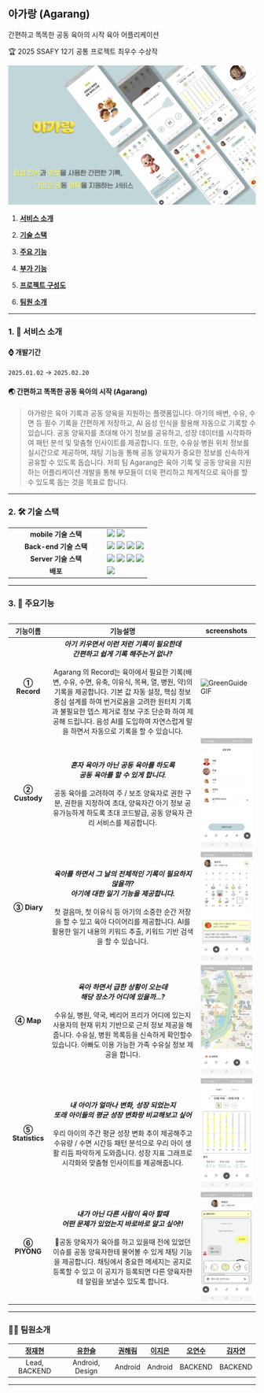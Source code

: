 ## 아가랑 (Agarang)

간편하고 똑똑한 공동 육아의 시작 육아 어플리케이션

🏆 2025 SSAFY 12기 공통 프로젝트 최우수 수상작

![piuda_main](../image/agarang-start.png)

1. [**서비스 소개**](#1)

2. [**기술 스택**](#2)

3. [**주요 기능**](#3)

4. [**부가 기능**](#4)

5. [**프로젝트 구성도**](#5)

6. [**팀원 소개**](#6)

<hr/>

<div id="1"></div>

### 1. 📌 서비스 소개

#### ⌚️ 개발기간

` 2025.01.02 ` → `2025.02.20`

#### 🌏 간편하고 똑똑한 공동 육아의 시작 (Agarang)

>아가랑은 육아 기록과 공동 양육을 지원하는 플랫폼입니다. 아기의 배변, 수유, 수면 등 필수 기록을 간편하게 저장하고, AI 음성 인식을 활용해 자동으로 기록할 수 있습니다.
> 공동 양육자를 초대해 아기 정보를 공유하고, 성장 데이터를 시각화하여 패턴 분석 및 맞춤형 인사이트를 제공합니다. 또한, 수유실·병원 위치 정보를 실시간으로 제공하며, 채팅 기능을 통해 공동 양육자가 중요한 정보를 신속하게 공유할 수 있도록 돕습니다.
> 저희 팀 Agarang은 육아 기록 및 공동 양육을 지원하는 어플리케이션 개발을 통해 부모들이 더욱 편리하고 체계적으로 육아를 할 수 있도록 돕는 것을 목표로 합니다.
<!--①②③④⑤⑥⑦⑧⑨⑩-->

<hr></hr>

<div id="2"></div>

### 2. 🛠 기술 스택

<table>
  <tr>
    <td align="center" width="180"><strong>mobile 기술 스택</strong></td>
    <td>
      <div>
         <img src="https://img.shields.io/badge/flutter-02569B?style=for-the-badge&logo=flutter&logoColor=white"> 
        <img src="https://img.shields.io/badge/android%20studio-3DDC84?style=for-the-badge&logo=android%20studio&logoColor=white">
      </div>
    </td>
  </tr>
  <tr>
    <td align="center" width="180"><strong>Back-end 기술 스택</strong></td>
    <td>
        <img src="https://img.shields.io/badge/springboot-green?style=for-the-badge&logo=springboot&logoColor=white">
        <img src="https://img.shields.io/badge/spring JPA-green?style=for-the-badge&logo=hibernate&logoColor=white">
        <img src="https://img.shields.io/badge/MySQL-4479A1?logo=mysql&style=for-the-badge&logoColor=white">
        <img src="https://img.shields.io/badge/redis-DC382D?style=for-the-badge&logo=redis&logoColor=white"> 
    </td>
  </tr>
  <tr>
    <td align="center" width="180"><strong>Server 기술 스택</strong></td>
    <td>
        <img src="https://img.shields.io/badge/NGINX-009639?&logo=nginx&style=for-the-badge&logoColor=white"/>
        <img src="https://img.shields.io/badge/Docker-2496ED?&logo=docker&style=for-the-badge&logoColor=white"/>
        <img src="https://img.shields.io/badge/Amazon%20EC2-FF9900?style=for-the-badge&logo=amazon-ec2&logoColor=white">
        <img src="https://img.shields.io/badge/Amazon%20S3-569A31?style=for-the-badge&logo=amazon-s3&logoColor=white">
  </tr>
  <tr>
    <td align="center"><strong>배포</strong></td>
    <td>
      <img src="https://img.shields.io/badge/Jenkins-D24939?style=for-the-badge&logo=jenkins&logoColor=white">
      </a>
    </td>
  </tr>
<table>

<hr></hr>

<div id="3"></div>

### 3. 🚀 주요기능

<table>
  <thead>
    <tr>
      <th align="center">기능이름</th>
      <th align="center">기능설명</th>
      <th colspan="2" align="center">screenshots</th>
    </tr>
  </thead>
  <tbody>
    <tr>
      <td align="center"><strong>① Record</strong></td>
      <td align="center">
        <strong> <em> 아기 키우면서 이런 저런 기록이 필요한데</br>간편하고 쉽게 기록 해주는거 없나?</em></strong></br></br>
        Agarang 의 Record는 육아에서 필요한 기록(배변, 수유, 수면, 유축, 이유식, 목욕, 열, 병원, 약)의 기록을 제공합니다. 
        기본 값 자동 설정, 핵심 정보 중심 설계를 하여 번거로움을 고려한 원터치 기록 과 불필요한 뎁스 제거로 정보 구조 단순화 하여 제공해 드립니다. 
        음성 AI를 도입하여 자연스럽게 말을 하면서 자동으로 기록을 할 수 있습니다.
      </td>
      <td><img src="/image/record-1.gif" alt="GreenGuide GIF" width="250" /></td>
    </tr>
    <tr>
      <td align="center"><strong>② Custody</strong></td>
      <td align="center">
        <strong> <em> 혼자 육아가 아닌 공동 육아를 하도록 </br> 공동 육아를 할 수 있게 합니다. </em></strong></br></br>
        공동 육아를 고려하여 주 / 보조 양육자로 권한 구분, 권한을 지정하여 초대, 양육자간 아기 정보 공유가능하게 하도록 초대 코드발급, 공동 양육자 관리 서비스를 제공합니다.
      </td>
      <td><img src="/image/custody-1.jpg" alt="GreenClub GIF" width="250" /></td>
    </tr>
    <tr>
      <td align="center"><strong>③ Diary</strong></td>
      <td align="center">
        <strong> <em> 육아를 하면서 그 날의 전체적인 기록이 필요하지 않을까? </br> 아기에 대한 일기 기능을 제공합니다. </em></strong></br></br>
        첫 걸음마, 첫 이유식 등 아기의 소중한 순간 저장을 할 수 있고 육아 다이어리를 제공합니다.
        AI를 활용한 일기 내용의 키워드 추출, 키워드 기반 검색을 할 수 있습니다. 
      </td>
      <td><img src="/image/diary-1.jpg" alt="GreenAuth GIF" width="250" /></td>
    </tr>
    <tr>
      <td align="center"><strong>④ Map</strong></td>
      <td align="center">
        <strong> <em> 육아 하면서 급한 상황이 오는데 </br> 해당 장소가 어디에 있을까...? </em></strong></br></br>
        수유실, 병원, 약국, 베리어 프리가 어디에 있는지 사용자의 현재 위치 기반으로 근처 정보 제공을 해줍니다.
        수유실, 병원 목록등을 신속하게 확인할수 있습니다. 아빠도 이용 가능한 가족 수유실 정보 제공을 합니다.
      </td>
      <td><img src="/image/map.jpg" alt="" width="250" /></td>
    </tr>
<tr>
      <td align="center"><strong>⑤ Statistics </strong></td>
      <td align="center">
        <strong> <em> 내 아이가 얼마나 변화, 성장 되었는지 </br> 또래 아이들의 평균 성장 변화랑 비교해보고 싶어 </em></strong></br></br>
        우리 아이의 주간 평균 성장 변화 추이 제공해주고 수유량 / 수면 시간등 패턴 분석으로 우리 아이 생활 리듬 파악하게 도와줍니다. 
        성장 지표 그래프로 시각화와 맞춤형 인사이트를 제공해줍니다.
      </td>
      <td><img src="/image/statistics-1.jpg" alt="" width="250" /></td>
    </tr>
    <tr>
      <td align="center"><strong>⑥ PIYONG</strong></td>
      <td align="center">
        <strong> <em> 내가 아닌 다른 사람이 육아 할때  </br> 어떤 문제가 있었는지 바로바로 알고 싶어!! </em></strong></br></br>
        공동 양육자가 육아를 하고 있을때 전에 있었던 이슈를 공동 양육자한테 물어볼 수 있게 채팅 기능을 제공합니다. 채팅에서 중요한 메세지는 공지로 등록할 수 있고 이 공지가 등록되면 다른 양육자한테 알림을 보낼수 있도록 합니다.
      </td>
      <td><img src="/image/piyong.jpg" alt="" width="250" /></td>
    </tr>
  </tbody>
</table>

<!--①②③④⑤⑥⑦⑧⑨⑩-->

<div id="4"></div>

<hr></hr>

<div id="6"></div> 

### 👩‍💻 팀원소개

|         [정재현](https://github.com/hyeonjaez)          |                                   [유한슬]()                                    |                                    [권해림]()                                    |                     [이지은]()                      |                                    [오연수]()                                    |                                    [김자연]()                                    |
|:----------------------------------------------------:|:----------------------------------------------------------------------------:|:-----------------------------------------------------------------------------:|:----------------------------------------------------------------------------:|:-----------------------------------------------------------------------------:|:-----------------------------------:|
|                    Lead, BACKEND                     |                               Android, Design                                |                                    Android                                    |                                     Android                                    |                                    BACKEND                                    |               BACKEND               |

<hr></hr>

<div id="7"></div>
